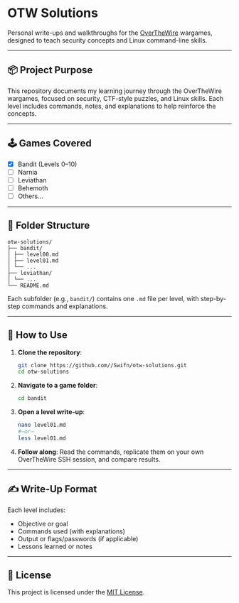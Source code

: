 # OTW Solutions

Personal write-ups and walkthroughs for the [OverTheWire](https://overthewire.org/wargames/) wargames, designed to teach security concepts and Linux command-line skills.

---
## 📦 Project Purpose
This repository documents my learning journey through the OverTheWire wargames, focused on security, CTF-style puzzles, and Linux skills. Each level includes commands, notes, and explanations to help reinforce the concepts.

---

## 🕹️ Games Covered

- [x] Bandit (Levels 0–10)
- [ ] Narnia
- [ ] Leviathan
- [ ] Behemoth
- [ ] Others…

---

## 📁 Folder Structure

```
otw-solutions/
├── bandit/
│ ├── level00.md
│ ├── level01.md
│ └── ...
├── leviathan/
│ └── ...
└── README.md
```

Each subfolder (e.g., `bandit/`) contains one `.md` file per level, with step-by-step commands and explanations.

---

## 🔧 How to Use

1. **Clone the repository**:
   ```bash
   git clone https://github.com//Swifn/otw-solutions.git
   cd otw-solutions
   ```
2. **Navigate to a game folder**:
   ```bash
   cd bandit
   ```
3. **Open a level write-up**:
   ```bash
   nano level01.md
   #—or—
   less level01.md
   ```

4. **Follow along**: Read the commands, replicate them on your own OverTheWire SSH session, and compare results.

---

## ✍️ Write-Up Format

Each level includes:
- Objective or goal
- Commands used (with explanations)
- Output or flags/passwords (if applicable)
- Lessons learned or notes

---

## 📜 License

This project is licensed under the [MIT License](LICENSE).



   
